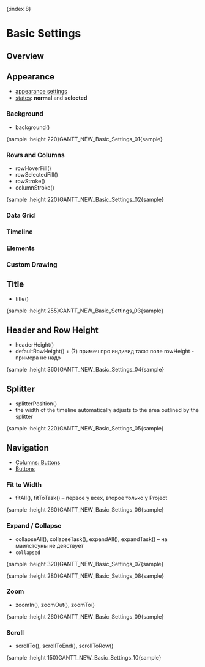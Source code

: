 {:index 8}
# Basic Settings

## Overview

## Appearance

* [appearance settings](../Appearance_Settings)
* [states](../Common_Settings/Interactivity/States): **normal** and **selected**

### Background

* background()

{sample :height 220}GANTT\_NEW\_Basic\_Settings\_01{sample}

### Rows and Columns

* rowHoverFill()
* rowSelectedFill()
* rowStroke()
* columnStroke()

{sample :height 220}GANTT\_NEW\_Basic\_Settings\_02{sample}

### Data Grid
### Timeline
### Elements
### Custom Drawing

## Title

* title()

{sample :height 255}GANTT\_NEW\_Basic\_Settings\_03{sample}

## Header and Row Height

* headerHeight()
* defaultRowHeight() + (?) примеч про индивид таск: поле rowHeight - примера не надо

{sample :height 360}GANTT\_NEW\_Basic\_Settings\_04{sample}

## Splitter

* splitterPosition()
* the width of the timeline automatically adjusts to the area outlined by the splitter

{sample :height 220}GANTT\_NEW\_Basic\_Settings\_05{sample}

## Navigation

* [Columns: Buttons](Data_Grid/Columns#buttons)
* [Buttons](Data_Grid/Buttons) 

### Fit to Width

* fitAll(), fitToTask() – первое у всех, второе только у Project

{sample :height 260}GANTT\_NEW\_Basic\_Settings\_06{sample}

### Expand / Collapse

* collapseAll(), collapseTask(), expandAll(), expandTask() – на маилстоуны не действует
* `collapsed`

{sample :height 320}GANTT\_NEW\_Basic\_Settings\_07{sample}

{sample :height 280}GANTT\_NEW\_Basic\_Settings\_08{sample}

### Zoom

* zoomIn(), zoomOut(), zoomTo()

{sample :height 260}GANTT\_NEW\_Basic\_Settings\_09{sample}

### Scroll

* scrollTo(), scrollToEnd(), scrollToRow()

{sample :height 150}GANTT\_NEW\_Basic\_Settings\_10{sample}